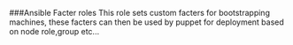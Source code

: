 ###Ansible Facter roles
This role sets custom facters for bootstrapping machines, these facters can then be used by puppet for deployment based on node role,group etc...
